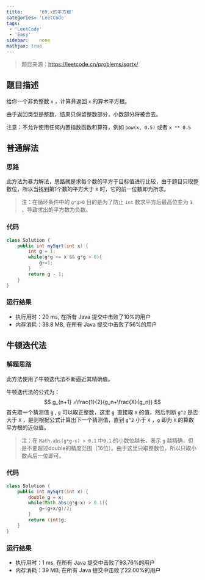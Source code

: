 ```yaml
---
title:      '69.x的平方根'
categories: 'LeetCode'
tags:
 - 'LeetCode'
 - 'Easy'
sidebar:    none
mathjax: true
---
```

 > 题目来源：https://leetcode.cn/problems/sqrtx/
## 题目描述
给你一个非负整数 `x` ，计算并返回 `x` 的算术平方根。

由于返回类型是整数，结果只保留整数部分，小数部分将被舍去。

注意：不允许使用任何内置指数函数和算符，例如 `pow(x, 0.5)` 或者 `x ** 0.5`

## 普通解法
### 思路
此方法为暴力解法，思路就是求每个数的平方于目标值进行比较，由于题目只取整数位，所以当找到第1个数的平方大于 `X` 时，它的前一位数即为所求。

> 注：在循环条件中的 `g*g>0` 目的是为了防止 `int` 数求平方后最高位变为 `1` ，导致求出的平方数为负数。
### 代码

```java
class Solution {
    public int mySqrt(int x) {
        int g = 1;
        while(g*g <= x && g*g > 0){
            g+=1;
        }
        return g - 1;
    }
}
```
### 运行结果
* 执行用时：20 ms, 在所有 Java 提交中击败了10%的用户
* 内存消耗：38.8 MB, 在所有 Java 提交中击败了56%的用户 


## 牛顿迭代法
### 解题思路
此方法使用了牛顿迭代法不断逼近其精确值。

牛顿迭代法的公式为：
$$ g_{n+1} =\frac{1}{2}(g_n+\frac{X}{g_n}) $$
首先取一个猜测值 `g` , `g` 可以取正整数，这里 `g `直接取 `X` 的值，然后判断 `g^2` 是否大于 `X` ，是则根据公式计算出下一个猜测值，直到 `g^2` 小于 `X` ，`g` 即为 `X` 的算数平方根的近似值。

> 注：在 `Math.abs(g*g-x) > 0.1` 中`0.1` 的小数位越长，表示 `g` 越精确，但是不要超过double的精度范围（16位）。由于这里只取整数位，所以只取小数点后一位即可。
### 代码
```java
class Solution {
    public int mySqrt(int x) {
        double g = x;
        while(Math.abs(g*g-x) > 0.1){
            g=(g+x/g)/2;
        }
        return (int)g;
    }
}
```
### 运行结果
* 执行用时：1 ms, 在所有 Java 提交中击败了93.76%的用户
* 内存消耗：39 MB, 在所有 Java 提交中击败了22.00%的用户